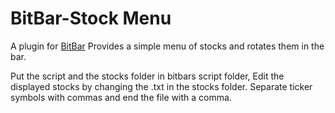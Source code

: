 # BitBar-Stock Menu
A plugin for [BitBar](https://getbitbar.com/)
Provides a simple menu of stocks and rotates them in the bar.

Put the script and the stocks folder in bitbars script folder, Edit the displayed stocks by changing the .txt in the stocks folder.
Separate ticker symbols with commas and end the file with a comma.
